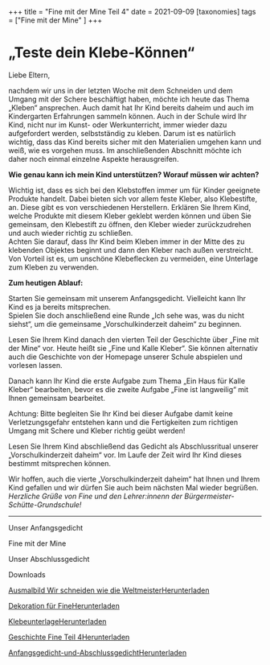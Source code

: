 +++
title = "Fine mit der Mine Teil 4"
date = 2021-09-09
[taxonomies]
tags = ["Fine mit der Mine" ]
+++

# **„**Teste dein Klebe-Können**“[](http://www.volksschule-partenkirchen.de/downloads/Vorschulprojekt_Videos/Elterninformation%204%20Vorschulkinderzeit%20daheim.pdf)**

Liebe Eltern,

nachdem wir uns in der letzten Woche mit dem Schneiden und dem Umgang mit der Schere beschäftigt haben, möchte ich heute das Thema „Kleben“ ansprechen. Auch damit hat Ihr Kind bereits daheim und auch im Kindergarten Erfahrungen sammeln können. Auch in der Schule wird Ihr Kind, nicht nur im Kunst- oder Werkunterricht, immer wieder dazu aufgefordert werden, selbstständig zu kleben. Darum ist es natürlich wichtig, dass das Kind bereits sicher mit den Materialien umgehen kann und weiß, wie es vorgehen muss. Im anschließenden Abschnitt möchte ich daher noch einmal einzelne Aspekte herausgreifen.

**Wie genau kann ich mein Kind unterstützen? Worauf müssen wir achten?**

Wichtig ist, dass es sich bei den Klebstoffen immer um für Kinder geeignete Produkte handelt. Dabei bieten sich vor allem feste Kleber, also Klebestifte, an. Diese gibt es von verschiedenen Herstellern. Erklären Sie Ihrem Kind, welche Produkte mit diesem Kleber geklebt werden können und üben Sie gemeinsam, den Klebestift zu öffnen, den Kleber wieder zurückzudrehen und auch wieder richtig zu schließen.  
Achten Sie darauf, dass Ihr Kind beim Kleben immer in der Mitte des zu klebenden Objektes beginnt und dann den Kleber nach außen verstreicht.  
Von Vorteil ist es, um unschöne Klebeflecken zu vermeiden, eine Unterlage zum Kleben zu verwenden.

**Zum heutigen Ablauf:**

Starten Sie gemeinsam mit unserem Anfangsgedicht. Vielleicht kann Ihr Kind es ja bereits mitsprechen.  
Spielen Sie doch anschließend eine Runde „Ich sehe was, was du nicht siehst“, um die gemeinsame „Vorschulkinderzeit daheim“ zu beginnen.

Lesen Sie Ihrem Kind danach den vierten Teil der Geschichte über „Fine mit der Mine“ vor. Heute heißt sie „Fine und Kalle Kleber“. Sie können alternativ auch die Geschichte von der Homepage unserer Schule abspielen und vorlesen lassen.

Danach kann Ihr Kind die erste Aufgabe zum Thema „Ein Haus für Kalle Kleber“ bearbeiten, bevor es die zweite Aufgabe „Fine ist langweilig“ mit Ihnen gemeinsam bearbeitet. 

Achtung: Bitte begleiten Sie Ihr Kind bei dieser Aufgabe damit keine Verletzungsgefahr entstehen kann und die Fertigkeiten zum richtigen Umgang mit Schere und Kleber richtig geübt werden!

Lesen Sie Ihrem Kind abschließend das Gedicht als Abschlussritual unserer  
„Vorschulkinderzeit daheim“ vor. Im Laufe der Zeit wird Ihr Kind dieses bestimmt mitsprechen können. 

Wir hoffen, auch die vierte „Vorschulkinderzeit daheim“ hat Ihnen und Ihrem Kind gefallen und wir dürfen Sie auch beim nächsten Mal wieder begrüßen.  
_Herzliche Grüße von Fine und den Lehrer:innenn der Bürgermeister-Schütte-Grundschule!_

* * *

Unser Anfangsgedicht

Fine mit der Mine

Unser Abschlussgedicht

Downloads

[Ausmalbild Wir schneiden wie die Weltmeister](https://volksschule-partenkirchen.de/wp-content/uploads/2021/03/Ausmalbild-Wir-schneiden-wie-die-Weltmeister.pdf)[Herunterladen](https://volksschule-partenkirchen.de/wp-content/uploads/2021/03/Ausmalbild-Wir-schneiden-wie-die-Weltmeister.pdf)

[Dekoration für Fine](https://volksschule-partenkirchen.de/wp-content/uploads/2021/03/Dekoration-für-Fine.pdf)[Herunterladen](https://volksschule-partenkirchen.de/wp-content/uploads/2021/03/Dekoration-für-Fine.pdf)

[Klebeunterlage](https://volksschule-partenkirchen.de/wp-content/uploads/2021/03/Klebeunterlage.pdf)[Herunterladen](https://volksschule-partenkirchen.de/wp-content/uploads/2021/03/Klebeunterlage.pdf)

[Geschichte Fine Teil 4](https://volksschule-partenkirchen.de/wp-content/uploads/2021/03/Geschichte-Fine-Teil-4.pdf)[Herunterladen](https://volksschule-partenkirchen.de/wp-content/uploads/2021/03/Geschichte-Fine-Teil-4.pdf)

[Anfangsgedicht-und-Abschlussgedicht](https://volksschule-partenkirchen.de/wp-content/uploads/2021/02/Anfangsgedicht-und-Abschlussgedicht.pdf)[Herunterladen](https://volksschule-partenkirchen.de/wp-content/uploads/2021/02/Anfangsgedicht-und-Abschlussgedicht.pdf)
